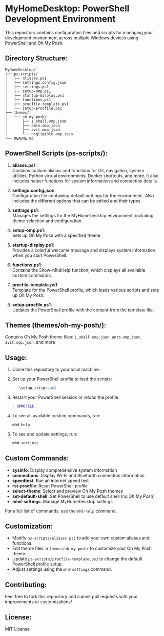 
# MyHomeDesktop: PowerShell Development Environment

This repository contains configuration files and scripts for managing your development environment across multiple Windows devices using PowerShell and Oh My Posh.

## Directory Structure:

```
MyHomeDesktop/
├── ps-scripts/
│   ├── aliases.ps1
│   ├── settings.config.json
│   ├── settings.ps1
│   ├── setup-omp.ps1
│   ├── startup-display.ps1
│   ├── functions.ps1
│   ├── procfile-template.ps1
│   └── setup-procfile.ps1
├── themes/
│   └── oh-my-posh/
│       ├── 1_shell.omp.json
│       ├── amro.omp.json
│       ├── avit.omp.json
│       └── negligible.omp.json
└── README.md
```

## PowerShell Scripts (ps-scripts/):

1. **aliases.ps1**:  
   Contains custom aliases and functions for Git, navigation, system utilities, Python virtual environments, Docker shortcuts, and more. It also includes helper functions for system information and connection details.

2. **settings.config.json**:  
   Configuration file containing default settings for the environment.
   Also includes the different options that can be edited and their types.

3. **settings.ps1**:  
   Manages the settings for the MyHomeDesktop environment, including theme selection and configuration.

4. **setup-omp.ps1**:  
   Sets up Oh My Posh with a specified theme.

5. **startup-display.ps1**:  
   Provides a colorful welcome message and displays system information when you start PowerShell.

6. **functions.ps1**:  
   Contains the Show-MhdHelp function, which displays all available custom commands.

7. **procfile-template.ps1**:  
   Template for the PowerShell profile, which loads various scripts and sets up Oh My Posh.

8. **setup-procfile.ps1**:  
   Updates the PowerShell profile with the content from the template file.

## Themes (themes/oh-my-posh/):

Contains Oh My Posh theme files: `1_shell.omp.json`, `amro.omp.json`, `avit.omp.json`, and more

## Usage:

1. Clone this repository to your local machine.
2. Set up your PowerShell profile to load the scripts:

    ```powershell
      .\setup_script.ps1
    ```

3. Restart your PowerShell session or reload the profile:

    ```powershell
    . $PROFILE
    ```

4. To see all available custom commands, run:

    ```powershell
    mhd-help
    ```

4. To see and update settings, run:

    ```powershell
    mhd-settings
    ```

## Custom Commands:

- **sysinfo**: Display comprehensive system information
- **connections**: Display Wi-Fi and Bluetooth connection information
- **speedtest**: Run an internet speed test
- **rst-procfile**: Reset PowerShell profile
- **select-theme**: Select and preview Oh My Posh themes
- **set-default-shell**: Set PowerShell to use default shell (no Oh My Posh)
- **mhd-settings**: Manage MyHomeDesktop settings

For a full list of commands, use the `mhd-help` command.

## Customization:

- Modify `ps-scripts/aliases.ps1` to add your own custom aliases and functions.
- Edit theme files in `themes/oh-my-posh/` to customize your Oh My Posh theme.
- Update `ps-scripts/procfile-template.ps1` to change the default PowerShell profile setup.
- Adjust settings using the `mhd-settings` command.

## Contributing:

Feel free to fork this repository and submit pull requests with your improvements or customizations!

## License:

MIT License
